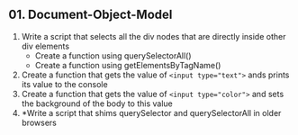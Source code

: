 ## 01. Document-Object-Model

1. Write a script that selects all the div nodes that are directly inside other div elements
    - Create a function using querySelectorAll()
    - Create a function using getElementsByTagName()
2. Create a function that gets the value of ``<input type="text">`` ands prints its value to the console
3. Crеate a function that gets the value of ``<input type="color">`` and sets the background of the body to this value
4. *Write a script that shims querySelector and querySelectorAll in older browsers
